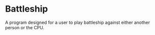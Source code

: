 # Battleship
A program designed for a user to play battleship against either another person or the CPU.
